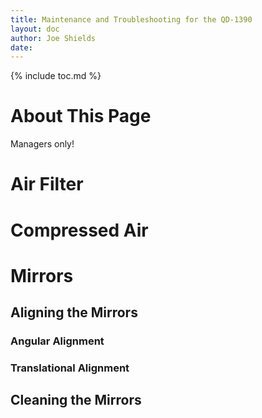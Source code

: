 ```yaml
---
title: Maintenance and Troubleshooting for the QD-1390
layout: doc
author: Joe Shields
date: 
---
```


{% include toc.md %}

# About This Page
Managers only!

# Air Filter

# Compressed Air

# Mirrors
## Aligning the Mirrors
### Angular Alignment
### Translational Alignment
## Cleaning the Mirrors


